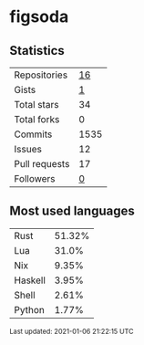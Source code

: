 # figsoda


## Statistics

<table>
    <tr>
        <td>Repositories</td>
        <td><a href="https://github.com/figsoda?tab=repositories">16</a></td>
    </tr>
    <tr>
        <td>Gists</td>
        <td><a href="https://gist.github.com/figsoda">1</a></td>
    </tr>
    <tr>
        <td>Total stars</td>
        <td>34</td>
    </tr>
    <tr>
        <td>Total forks</td>
        <td>0</td>
    </tr>
    <tr>
        <td>Commits</td>
        <td>1535</td>
    </tr>
    <tr>
        <td>Issues</td>
        <td>12</td>
    </tr>
    <tr>
        <td>Pull requests</td>
        <td>17</td>
    </tr>
    <tr>
        <td>Followers</td>
        <td><a href="https://github.com/figsoda?tab=followers">0</a></td>
    </tr>
</table>


## Most used languages

<table>
<tr><td>Rust</td><td>51.32%</td></tr>
<tr><td>Lua</td><td>31.0%</td></tr>
<tr><td>Nix</td><td>9.35%</td></tr>
<tr><td>Haskell</td><td>3.95%</td></tr>
<tr><td>Shell</td><td>2.61%</td></tr>
<tr><td>Python</td><td>1.77%</td></tr>
</table>


<sub>Last updated: 2021-01-06 21:22:15 UTC</sub>
